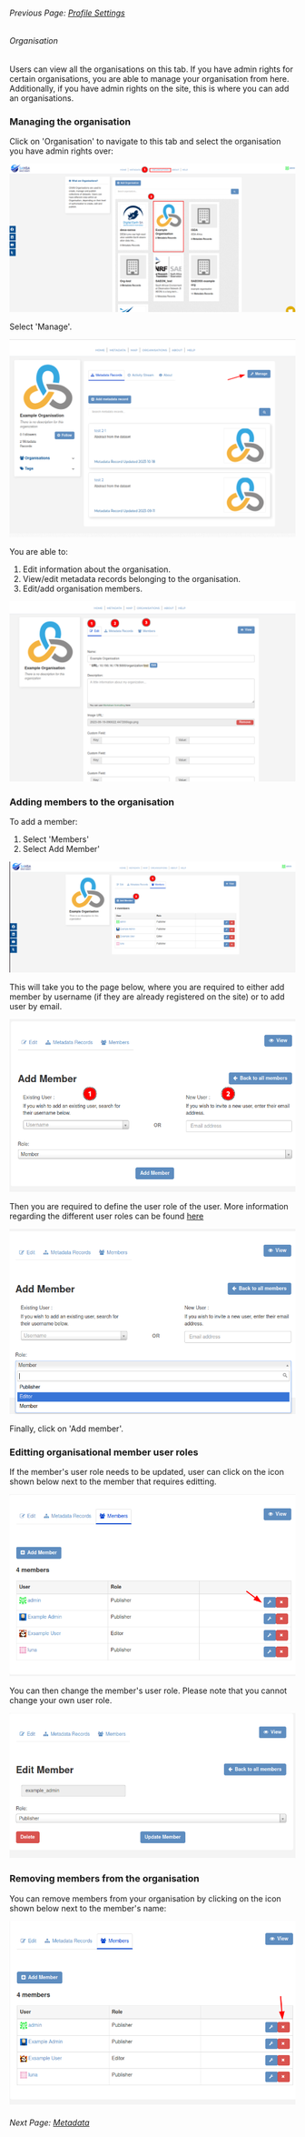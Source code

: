 ###### Previous Page: [Profile Settings](./profile-settings.md)

###### Organisation

Users can view all the organisations on this tab. If you have admin rights for certain organisations, you are able to manage your organisation from here. Additionally, if you have admin rights on the site, this is where you can add an organisations.

### Managing the organisation
Click on 'Organisation' to navigate to this tab and select the organisation you have admin rights over:

![managing-organisation](img/managing-organisation-1.png)

Select 'Manage'.

![manage](img/managing-organisation-2.png)

You are able to:
1. Edit information about the organisation.
2. View/edit metadata records belonging to the organisation.
3. Edit/add organisation members.

![managing-organisation](img/managing-organisation-3.png)

### Adding members to the organisation
To add a member:
1. Select 'Members'
2. Select Add Member'

![adding-members](img/managing-organisation-4.png)

This will take you to the page below, where you are required to either add member by username (if they are already registered on the site) or to add user by email. 

![adding-members](img/managing-organisation-5.png)

Then you are required to define the user role of the user. More information regarding the different user roles can be found [here](user-roles.md)

![adding-members](img/managing-organisation-6.png)

Finally, click on 'Add member'.

### Editting organisational member user roles

If the member's user role needs to be updated, user can click on the icon shown below next to the member that requires editting.

![editting-members](img/managing-organisation-7.png)

You can then change the member's user role. Please note that you cannot change your own user role.

![editting-members](img/managing-organisation-8.png)


### Removing members from the organisation

You can remove members from your organisation by clicking on the icon shown below next to the member's name:

![removing-members](img/managing-organisation-9.png)


###### Next Page: [Metadata](./metadata.md)